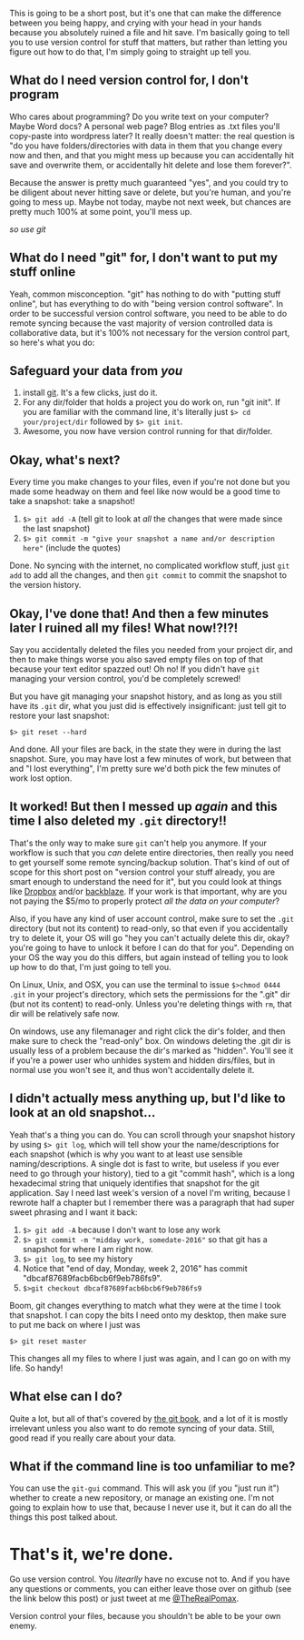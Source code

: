 This is going to be a short post, but it's one that can make the difference between you being happy, and crying with your head in your hands because you absolutely ruined a file and hit save.  I'm basically going to tell you to use version control for stuff that matters, but rather than letting you figure out how to do that, I'm simply going to straight up tell you.

## What do I need version control for, I don't program

Who cares about programming? Do you write text on your computer? Maybe Word docs? A personal web page? Blog entries as .txt files you'll copy-paste into wordpress later? It really doesn't matter: the real question is "do you have folders/directories with data in them that you change every now and then, and that you might mess up because you can accidentally hit save and overwrite them, or accidentally hit delete and lose them forever?".

Because the answer is pretty much guaranteed "yes", and you could try to be diligent about never hitting save or delete, but you're human, and you're going to mess up. Maybe not today, maybe not next week, but chances are pretty much 100% at some point, you'll mess up.

*so use git*

## What do I need "git" for, I don't want to put my stuff online

Yeah, common misconception. "git" has nothing to do with "putting stuff online", but has everything to do with "being version control software". In order to be successful version control software, you need to be able to do remote syncing because the vast majority of version controlled data is collaborative data, but it's 100% not necessary for the version control part, so here's what you do:

## Safeguard your data from *you*

1. install [git](https://git-scm.com/downloads). It's a few clicks, just do it.
2. For any dir/folder that holds a project you do work on, run "git init". If you are familiar with the command line, it's literally just `$> cd your/project/dir` followed by `$> git init`.
3. Awesome, you now have version control running for that dir/folder.

## Okay, what's next?

Every time you make changes to your files, even if you're not done but you made some headway on them and feel like now would be a good time to take a snapshot: take a snapshot!

1. `$> git add -A` (tell git to look at *all* the changes that were made since the last snapshot)
2. `$> git commit -m "give your snapshot a name and/or description here"` (include the quotes)

Done. No syncing with the internet, no complicated workflow stuff, just `git add` to add all the changes, and then `git commit` to commit the snapshot to the version history.

## Okay, I've done that! And then a few minutes later I ruined all my files! What now!?!?!

Say you accidentally deleted the files you needed from your project dir, and then to make things worse you also saved empty files on top of that because your text editor spazzed out! Oh no! If you didn't have `git` managing your version control, you'd be completely screwed!

But you have git managing your snapshot history, and as long as you still have its `.git` dir, what you just did is effectively insignificant: just tell git to restore your last snapshot:

`$> git reset --hard`

And done. All your files are back, in the state they were in during the last snapshot. Sure, you may have lost a few minutes of work, but between that and "I lost everything", I'm pretty sure we'd both pick the few minutes of work lost option.

## It worked! But then I messed up *again* and this time I also deleted my `.git` directory!!

That's the only way to make sure `git` can't help you anymore. If your workflow is such that you *can* delete entire directories, then really you need to get yourself some remote syncing/backup solution. That's kind of out of scope for this short post on "version control your stuff already, you are smart enough to understand the need for it", but you could look at things like [Dropbox](https://www.dropbox.com/) and/or [backblaze](https://www.backblaze.com). If your work is that important, why are you not paying the $5/mo to properly protect *all the data on your computer*?

Also, if you have any kind of user account control, make sure to set the `.git` directory (but not its content) to read-only, so that even if you accidentally try to delete it, your OS will go "hey you can't actually delete this dir, okay? you're going to have to unlock it before I can do that for you". Depending on your OS the way you do this differs, but again instead of telling you to look up how to do that, I'm just going to tell you.

On Linux, Unix, and OSX, you can use the terminal to issue `$>chmod 0444 .git` in your project's directory, which sets the permissions for the ".git" dir (but not its content) to read-only. Unless you're deleting things with `rm`, that dir will be relatively safe now.

On windows, use any filemanager and right click the dir's folder, and then make sure to check the "read-only" box. On windows deleting the .git dir is usually less of a problem because the dir's marked as "hidden". You'll see it if you're a power user who unhides system and hidden dirs/files, but in normal use you won't see it, and thus won't accidentally delete it.

## I didn't actually mess anything up, but I'd like to look at an old snapshot...

Yeah that's a thing you can do. You can scroll through your snapshot history by using `$> git log`, which will tell show your the name/descriptions for each snapshot (which is why you want to at least use sensible naming/descriptions. A single dot is fast to write, but useless if you ever need to go through your history), tied to a git "commit hash", which is a long hexadecimal string that uniquely identifies that snapshot for the git application. Say I need last week's version of a novel I'm writing, because I rewrote half a chapter but I remember there was a paragraph that had super sweet phrasing and I want it back:

1. `$> git add -A` because I don't want to lose any work
2. `$> git commit -m "midday work, somedate-2016"` so that git has a snapshot for where I am right now.
3. `$> git log`, to see my history
4. Notice that "end of day, Monday, week 2, 2016" has commit "dbcaf87689facb6bcb6f9eb786fs9".
5. `$>git checkout dbcaf87689facb6bcb6f9eb786fs9`

Boom, git changes everything to match what they were at the time I took that snapshot. I can copy the bits I need onto my desktop, then make sure to put me back on where I just was

`$> git reset master`

This changes all my files to where I just was again, and I can go on with my life. So handy!

## What else can I do?

Quite a lot, but all of that's covered by [the git book](https://git-scm.com/book/en/v2), and a lot of it is mostly irrelevant unless you also want to do remote syncing of your data. Still, good read if you really care about your data.

## What if the command line is too unfamiliar to me?

You can use the `git-gui` command. This will ask you (if you "just run it") whether to create a new repository, or manage an existing one. I'm not going to explain how to use that, because  I never use it, but it can do all the things this post talked about.

# That's it, we're done. 

Go use version control. You *litearlly* have no excuse not to. And if you have any questions or comments, you can either leave those over on github (see the link below this post) or just tweet at me [@TheRealPomax](http://twitter.com/TheRealPomax).

Version control your files, because you shouldn't be able to be your own enemy.